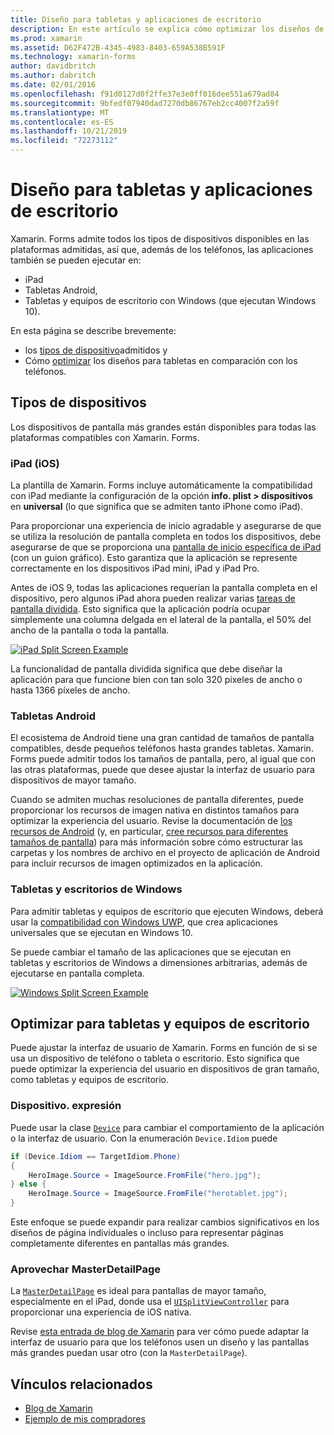```yaml
---
title: Diseño para tabletas y aplicaciones de escritorio
description: En este artículo se explica cómo optimizar los diseños de aplicaciones de Xamarin. Forms para tabletas, en lugar de teléfonos.
ms.prod: xamarin
ms.assetid: D62F472B-4345-4983-8403-659A538B591F
ms.technology: xamarin-forms
author: davidbritch
ms.author: dabritch
ms.date: 02/01/2016
ms.openlocfilehash: f91d0127d0f2ffe37e3e0ff016dee551a679ad84
ms.sourcegitcommit: 9bfedf07940dad7270db86767eb2cc4007f2a59f
ms.translationtype: MT
ms.contentlocale: es-ES
ms.lasthandoff: 10/21/2019
ms.locfileid: "72273112"
---
```

# <a name="layout-for-tablet-and-desktop-apps"></a>Diseño para tabletas y aplicaciones de escritorio

Xamarin. Forms admite todos los tipos de dispositivos disponibles en las plataformas admitidas, así que, además de los teléfonos, las aplicaciones también se pueden ejecutar en:

- iPad
- Tabletas Android,
- Tabletas y equipos de escritorio con Windows (que ejecutan Windows 10).

En esta página se describe brevemente:

- los [tipos de dispositivo](#Device_Types)admitidos y
- Cómo [optimizar](#optimize) los diseños para tabletas en comparación con los teléfonos.

<a name="Device_Types" />

## <a name="device-types"></a>Tipos de dispositivos

Los dispositivos de pantalla más grandes están disponibles para todas las plataformas compatibles con Xamarin. Forms.

### <a name="ipads-ios"></a>iPad (iOS)

La plantilla de Xamarin. Forms incluye automáticamente la compatibilidad con iPad mediante la configuración de la opción **info. plist > dispositivos** en **universal** (lo que significa que se admiten tanto iPhone como iPad).

Para proporcionar una experiencia de inicio agradable y asegurarse de que se utiliza la resolución de pantalla completa en todos los dispositivos, debe asegurarse de que se proporciona una [pantalla de inicio específica de iPad](~/ios/app-fundamentals/images-icons/launch-screens.md) (con un guion gráfico). Esto garantiza que la aplicación se represente correctamente en los dispositivos iPad mini, iPad y iPad Pro.

Antes de iOS 9, todas las aplicaciones requerían la pantalla completa en el dispositivo, pero algunos iPad ahora pueden realizar varias [tareas de pantalla dividida](~/ios/platform/multitasking.md).
Esto significa que la aplicación podría ocupar simplemente una columna delgada en el lateral de la pantalla, el 50% del ancho de la pantalla o toda la pantalla.

[![](tablet-images/ipad-sml.png "iPad Split Screen Example")](tablet-images/ipad.png#lightbox "iPad Split Screen Example")

La funcionalidad de pantalla dividida significa que debe diseñar la aplicación para que funcione bien con tan solo 320 píxeles de ancho o hasta 1366 píxeles de ancho.

### <a name="android-tablets"></a>Tabletas Android

El ecosistema de Android tiene una gran cantidad de tamaños de pantalla compatibles, desde pequeños teléfonos hasta grandes tabletas. Xamarin. Forms puede admitir todos los tamaños de pantalla, pero, al igual que con las otras plataformas, puede que desee ajustar la interfaz de usuario para dispositivos de mayor tamaño.

Cuando se admiten muchas resoluciones de pantalla diferentes, puede proporcionar los recursos de imagen nativa en distintos tamaños para optimizar la experiencia del usuario.
Revise la documentación de [los recursos de Android](~/android/app-fundamentals/resources-in-android/index.md) (y, en particular, [cree recursos para diferentes tamaños de pantalla](~/android/app-fundamentals/resources-in-android/resources-for-varying-screens.md)) para más información sobre cómo estructurar las carpetas y los nombres de archivo en el proyecto de aplicación de Android para incluir recursos de imagen optimizados en la aplicación.

### <a name="windows-tablets-and-desktops"></a>Tabletas y escritorios de Windows

Para admitir tabletas y equipos de escritorio que ejecuten Windows, deberá usar la [compatibilidad con Windows UWP](~/xamarin-forms/platform/windows/installation/index.md), que crea aplicaciones universales que se ejecutan en Windows 10.

Se puede cambiar el tamaño de las aplicaciones que se ejecutan en tabletas y escritorios de Windows a dimensiones arbitrarias, además de ejecutarse en pantalla completa.

[![](tablet-images/splitscreen-sml.png "Windows Split Screen Example")](tablet-images/splitscreen.png#lightbox "Windows Split Screen Example")

<a name="optimize" />

## <a name="optimizing-for-tablet-and-desktop"></a>Optimizar para tabletas y equipos de escritorio

Puede ajustar la interfaz de usuario de Xamarin. Forms en función de si se usa un dispositivo de teléfono o tableta o escritorio. Esto significa que puede optimizar la experiencia del usuario en dispositivos de gran tamaño, como tabletas y equipos de escritorio.

### <a name="deviceidiom"></a>Dispositivo. expresión

Puede usar la clase [`Device`](~/xamarin-forms/platform/device.md) para cambiar el comportamiento de la aplicación o la interfaz de usuario. Con la enumeración `Device.Idiom` puede

```csharp
if (Device.Idiom == TargetIdiom.Phone)
{
    HeroImage.Source = ImageSource.FromFile("hero.jpg");
} else {
    HeroImage.Source = ImageSource.FromFile("herotablet.jpg");
}
```

Este enfoque se puede expandir para realizar cambios significativos en los diseños de página individuales o incluso para representar páginas completamente diferentes en pantallas más grandes.

### <a name="leveraging-masterdetailpage"></a>Aprovechar MasterDetailPage

La [`MasterDetailPage`](xref:Xamarin.Forms.MasterDetailPage) es ideal para pantallas de mayor tamaño, especialmente en el iPad, donde usa el [`UISplitViewController`](xref:UIKit.UISplitViewController) para proporcionar una experiencia de iOS nativa.

Revise [esta entrada de blog de Xamarin](https://devblogs.microsoft.com/xamarin/bringing-xamarin-forms-apps-to-tablets/) para ver cómo puede adaptar la interfaz de usuario para que los teléfonos usen un diseño y las pantallas más grandes puedan usar otro (con la `MasterDetailPage`).

## <a name="related-links"></a>Vínculos relacionados

- [Blog de Xamarin](https://devblogs.microsoft.com/xamarin/bringing-xamarin-forms-apps-to-tablets/)
- [Ejemplo de mis compradores](https://github.com/jamesmontemagno/myshoppe)

